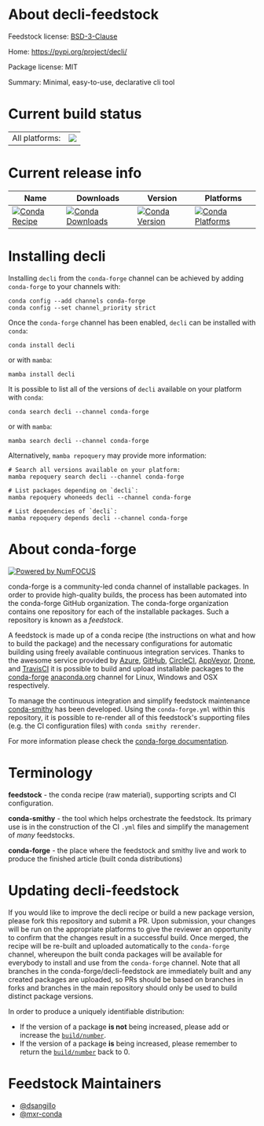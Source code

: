 About decli-feedstock
=====================

Feedstock license: [BSD-3-Clause](https://github.com/conda-forge/decli-feedstock/blob/main/LICENSE.txt)

Home: https://pypi.org/project/decli/

Package license: MIT

Summary: Minimal, easy-to-use, declarative cli tool

Current build status
====================


<table><tr><td>All platforms:</td>
    <td>
      <a href="https://dev.azure.com/conda-forge/feedstock-builds/_build/latest?definitionId=14805&branchName=main">
        <img src="https://dev.azure.com/conda-forge/feedstock-builds/_apis/build/status/decli-feedstock?branchName=main">
      </a>
    </td>
  </tr>
</table>

Current release info
====================

| Name | Downloads | Version | Platforms |
| --- | --- | --- | --- |
| [![Conda Recipe](https://img.shields.io/badge/recipe-decli-green.svg)](https://anaconda.org/conda-forge/decli) | [![Conda Downloads](https://img.shields.io/conda/dn/conda-forge/decli.svg)](https://anaconda.org/conda-forge/decli) | [![Conda Version](https://img.shields.io/conda/vn/conda-forge/decli.svg)](https://anaconda.org/conda-forge/decli) | [![Conda Platforms](https://img.shields.io/conda/pn/conda-forge/decli.svg)](https://anaconda.org/conda-forge/decli) |

Installing decli
================

Installing `decli` from the `conda-forge` channel can be achieved by adding `conda-forge` to your channels with:

```
conda config --add channels conda-forge
conda config --set channel_priority strict
```

Once the `conda-forge` channel has been enabled, `decli` can be installed with `conda`:

```
conda install decli
```

or with `mamba`:

```
mamba install decli
```

It is possible to list all of the versions of `decli` available on your platform with `conda`:

```
conda search decli --channel conda-forge
```

or with `mamba`:

```
mamba search decli --channel conda-forge
```

Alternatively, `mamba repoquery` may provide more information:

```
# Search all versions available on your platform:
mamba repoquery search decli --channel conda-forge

# List packages depending on `decli`:
mamba repoquery whoneeds decli --channel conda-forge

# List dependencies of `decli`:
mamba repoquery depends decli --channel conda-forge
```


About conda-forge
=================

[![Powered by
NumFOCUS](https://img.shields.io/badge/powered%20by-NumFOCUS-orange.svg?style=flat&colorA=E1523D&colorB=007D8A)](https://numfocus.org)

conda-forge is a community-led conda channel of installable packages.
In order to provide high-quality builds, the process has been automated into the
conda-forge GitHub organization. The conda-forge organization contains one repository
for each of the installable packages. Such a repository is known as a *feedstock*.

A feedstock is made up of a conda recipe (the instructions on what and how to build
the package) and the necessary configurations for automatic building using freely
available continuous integration services. Thanks to the awesome service provided by
[Azure](https://azure.microsoft.com/en-us/services/devops/), [GitHub](https://github.com/),
[CircleCI](https://circleci.com/), [AppVeyor](https://www.appveyor.com/),
[Drone](https://cloud.drone.io/welcome), and [TravisCI](https://travis-ci.com/)
it is possible to build and upload installable packages to the
[conda-forge](https://anaconda.org/conda-forge) [anaconda.org](https://anaconda.org/)
channel for Linux, Windows and OSX respectively.

To manage the continuous integration and simplify feedstock maintenance
[conda-smithy](https://github.com/conda-forge/conda-smithy) has been developed.
Using the ``conda-forge.yml`` within this repository, it is possible to re-render all of
this feedstock's supporting files (e.g. the CI configuration files) with ``conda smithy rerender``.

For more information please check the [conda-forge documentation](https://conda-forge.org/docs/).

Terminology
===========

**feedstock** - the conda recipe (raw material), supporting scripts and CI configuration.

**conda-smithy** - the tool which helps orchestrate the feedstock.
                   Its primary use is in the construction of the CI ``.yml`` files
                   and simplify the management of *many* feedstocks.

**conda-forge** - the place where the feedstock and smithy live and work to
                  produce the finished article (built conda distributions)


Updating decli-feedstock
========================

If you would like to improve the decli recipe or build a new
package version, please fork this repository and submit a PR. Upon submission,
your changes will be run on the appropriate platforms to give the reviewer an
opportunity to confirm that the changes result in a successful build. Once
merged, the recipe will be re-built and uploaded automatically to the
`conda-forge` channel, whereupon the built conda packages will be available for
everybody to install and use from the `conda-forge` channel.
Note that all branches in the conda-forge/decli-feedstock are
immediately built and any created packages are uploaded, so PRs should be based
on branches in forks and branches in the main repository should only be used to
build distinct package versions.

In order to produce a uniquely identifiable distribution:
 * If the version of a package **is not** being increased, please add or increase
   the [``build/number``](https://docs.conda.io/projects/conda-build/en/latest/resources/define-metadata.html#build-number-and-string).
 * If the version of a package **is** being increased, please remember to return
   the [``build/number``](https://docs.conda.io/projects/conda-build/en/latest/resources/define-metadata.html#build-number-and-string)
   back to 0.

Feedstock Maintainers
=====================

* [@dsangillo](https://github.com/dsangillo/)
* [@mxr-conda](https://github.com/mxr-conda/)

